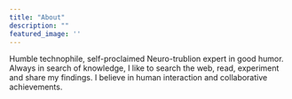 ```yaml
---
title: "About"
description: ""
featured_image: ''
---
```


Humble technophile, self-proclaimed Neuro-trublion expert in good humor.
Always in search of knowledge, I like to search the web, read, experiment and share my findings.
I believe in human interaction and collaborative achievements.
